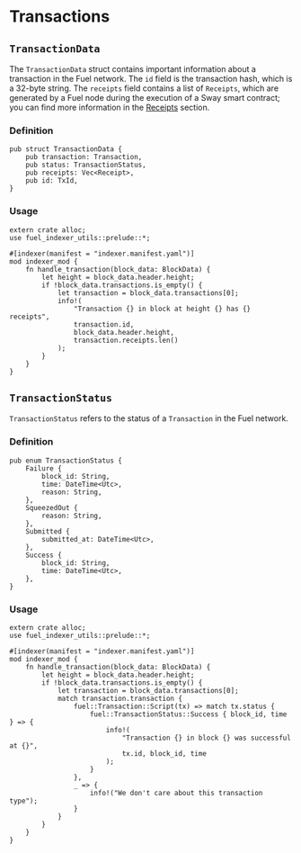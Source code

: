 <!-- markdownlint-disable-file MD024 -->
# Transactions

## `TransactionData`

The `TransactionData` struct contains important information about a transaction in the Fuel network. The `id` field is the transaction hash, which is a 32-byte string. The `receipts` field contains a list of `Receipts`, which are generated by a Fuel node during the execution of a Sway smart contract; you can find more information in the [Receipts](./receipts.md) section.

### Definition

```rust,ignore
pub struct TransactionData {
    pub transaction: Transaction,
    pub status: TransactionStatus,
    pub receipts: Vec<Receipt>,
    pub id: TxId,
}
```

### Usage

```rust,ignore
extern crate alloc;
use fuel_indexer_utils::prelude::*;

#[indexer(manifest = "indexer.manifest.yaml")]
mod indexer_mod {
    fn handle_transaction(block_data: BlockData) {
        let height = block_data.header.height;
        if !block_data.transactions.is_empty() {
            let transaction = block_data.transactions[0];
            info!(
                "Transaction {} in block at height {} has {} receipts",
                transaction.id,
                block_data.header.height,
                transaction.receipts.len()
            );
        }
    }
}
```

## `TransactionStatus`

`TransactionStatus` refers to the status of a `Transaction` in the Fuel network.

### Definition

```rust,ignore
pub enum TransactionStatus {
    Failure {
        block_id: String,
        time: DateTime<Utc>,
        reason: String,
    },
    SqueezedOut {
        reason: String,
    },
    Submitted {
        submitted_at: DateTime<Utc>,
    },
    Success {
        block_id: String,
        time: DateTime<Utc>,
    },
}
```

### Usage

```rust,ignore
extern crate alloc;
use fuel_indexer_utils::prelude::*;

#[indexer(manifest = "indexer.manifest.yaml")]
mod indexer_mod {
    fn handle_transaction(block_data: BlockData) {
        let height = block_data.header.height;
        if !block_data.transactions.is_empty() {
            let transaction = block_data.transactions[0];
            match transaction.transaction {
                fuel::Transaction::Script(tx) => match tx.status {
                    fuel::TransactionStatus::Success { block_id, time } => {
                        info!(
                            "Transaction {} in block {} was successful at {}",
                            tx.id, block_id, time
                        );
                    }
                },
                _ => {
                    info!("We don't care about this transaction type");
                }
            }
        }
    }
}
```

